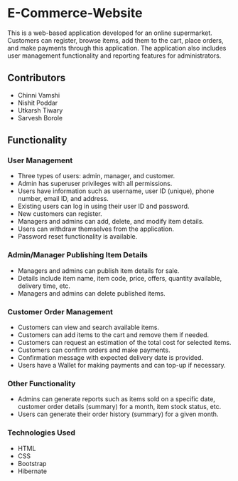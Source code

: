 # E-Commerce-Website

This is a web-based application developed for an online supermarket. Customers can register, browse items, add them to the cart, place orders, and make payments through this application. The application also includes user management functionality and reporting features for administrators.

## Contributors
- Chinni Vamshi
- Nishit Poddar
- Utkarsh Tiwary
- Sarvesh Borole

## Functionality

### User Management
- Three types of users: admin, manager, and customer.
- Admin has superuser privileges with all permissions.
- Users have information such as username, user ID (unique), phone number, email ID, and address.
- Existing users can log in using their user ID and password.
- New customers can register.
- Managers and admins can add, delete, and modify item details.
- Users can withdraw themselves from the application.
- Password reset functionality is available.

### Admin/Manager Publishing Item Details
- Managers and admins can publish item details for sale.
- Details include item name, item code, price, offers, quantity available, delivery time, etc.
- Managers and admins can delete published items.

### Customer Order Management
- Customers can view and search available items.
- Customers can add items to the cart and remove them if needed.
- Customers can request an estimation of the total cost for selected items.
- Customers can confirm orders and make payments.
- Confirmation message with expected delivery date is provided.
- Users have a Wallet for making payments and can top-up if necessary.

### Other Functionality
- Admins can generate reports such as items sold on a specific date, customer order details (summary) for a month, item stock status, etc.
- Users can generate their order history (summary) for a given month.

### Technologies Used
- HTML
- CSS
- Bootstrap
- Hibernate
